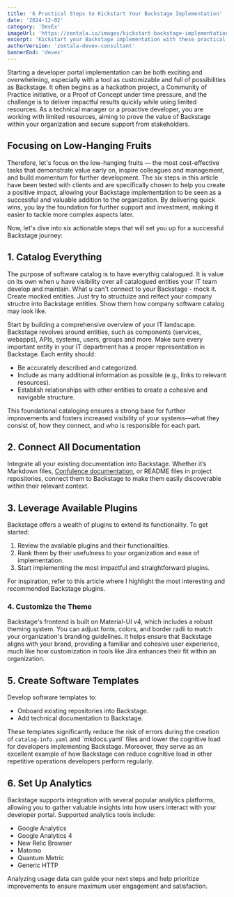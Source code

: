 ```yaml
---
title: '6 Practical Steps to Kickstart Your Backstage Implementation'
date: '2024-12-02'
category: 'DevEx'
imageUrl: 'https://zentala.io/images/kickstart-backstage-implementation.jpg'
excerpt: 'Kickstart your Backstage implementation with these practical steps to quickly prove value, build momentum, and secure support from both technical teams and management for the ongoing development of your developer portal, while managing limited resources effectively.'
authorVersion: 'zentala-devex-consultant'
bannerEnd: 'devex'
---
```


Starting a developer portal implementation can be both exciting and overwhelming, especially with a tool as customizable and full of possibilities as Backstage. It often begins as a hackathon project, a Community of Practice initiative, or a Proof of Concept under time pressure, and the challenge is to deliver impactful results quickly while using limited resources. As a technical manager or a proactive developer, you are working with limited resources, aiming to prove the value of Backstage within your organization and secure support from stakeholders.

## Focusing on Low-Hanging Fruits

Therefore, let's focus on the low-hanging fruits — the most cost-effective tasks that demonstrate value early on, inspire colleagues and management, and build momentum for further development. The six steps in this article have been tested with clients and are specifically chosen to help you create a positive impact, allowing your Backstage implementation to be seen as a successful and valuable addition to the organization. By delivering quick wins, you lay the foundation for further support and investment, making it easier to tackle more complex aspects later.

Now, let's dive into six actionable steps that will set you up for a successful Backstage journey:

## 1. Catalog Everything

The purpose of software catalog is to have everythig calalogued. It is value on its own when u have visibility over all catalogued entities your IT team develop and maintain. What u can't connect to your Backstage - mock it. Create mocked entities. Just try to structuize and relfect your company structre into Backstage entities. Show them how company software catalog may look like.

Start by building a comprehensive overview of your IT landscape. Backstage revolves around entities, such as components (services, webapps), APIs, systems, users, groups and more. Make sure every important entity in your IT department has a proper representation in Backstage. Each entity should:

- Be accurately described and categorized.
- Include as many additional information as possible (e.g., links to relevant resources).
- Establish relationships with other entities to create a cohesive and navigable structure.

This foundational cataloging ensures a strong base for further improvements and fosters increased visibility of your systems—what they consist of, how they connect, and who is responsible for each part.

## 2. Connect All Documentation

Integrate all your existing documentation into Backstage. Whether it’s Markdown files, [Confulence documentation](https://github.com/K-Phoen/backstage-plugin-confluence), or README files in project repositories, connect them to Backstage to make them easily discoverable within their relevant context.

## 3. Leverage Available Plugins

Backstage offers a wealth of plugins to extend its functionality. To get started:

1.  Review the available plugins and their functionalities.
2.  Rank them by their usefulness to your organization and ease of implementation.
3.  Start implementing the most impactful and straightforward plugins.

For inspiration, refer to this article where I highlight the most interesting and recommended Backstage plugins.

### 4. Customize the Theme

Backstage's frontend is built on Material-UI v4, which includes a robust theming system. You can adjust fonts, colors, and border radii to match your organization's branding guidelines. It helps ensure that Backstage aligns with your brand, providing a familiar and cohesive user experience, much like how customization in tools like Jira enhances their fit within an organization.

## 5. Create Software Templates

Develop software templates to:

- Onboard existing repositories into Backstage.
- Add technical documentation to Backstage.

These templates significantly reduce the risk of errors during the creation of `catalog-info.yaml` and \`mkdocs.yaml\` files and lower the cognitive load for developers implementing Backstage. Moreover, they serve as an excellent example of how Backstage can reduce cognitive load in other repetitive operations developers perform regularly.

## 6. Set Up Analytics

Backstage supports integration with several popular analytics platforms, allowing you to gather valuable insights into how users interact with your developer portal. Supported analytics tools include:

- Google Analytics
- Google Analytics 4
- New Relic Browser
- Matomo
- Quantum Metric
- Generic HTTP

Analyzing usage data can guide your next steps and help prioritize improvements to ensure maximum user engagement and satisfaction.
